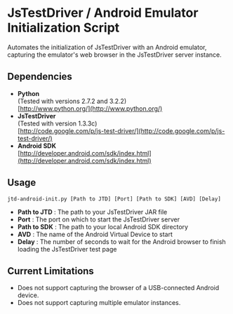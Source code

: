 # JsTestDriver / Android Emulator Initialization Script

Automates the initialization of JsTestDriver with an Android emulator,
capturing the emulator's web browser in the JsTestDriver server instance.

## Dependencies

- **Python**  
  (Tested with versions 2.7.2 and 3.2.2)  
  [http://www.python.org/](http://www.python.org/)
- **JsTestDriver**  
  (Tested with version 1.3.3c)  
  [http://code.google.com/p/js-test-driver/](http://code.google.com/p/js-test-driver/)
- **Android SDK**  
  [http://developer.android.com/sdk/index.html](http://developer.android.com/sdk/index.html)

## Usage

`jtd-android-init.py [Path to JTD] [Port] [Path to SDK] [AVD] [Delay]`

- **Path to JTD** : The path to your JsTestDriver JAR file
- **Port** : The port on which to start the JsTestDriver server
- **Path to SDK** : The path to your local Android SDK directory
- **AVD** : The name of the Android Virtual Device to start
- **Delay** : The number of seconds to wait for the Android browser to
  finish loading the JsTestDriver test page

## Current Limitations

- Does not support capturing the browser of a USB-connected Android device.
- Does not support capturing multiple emulator instances.